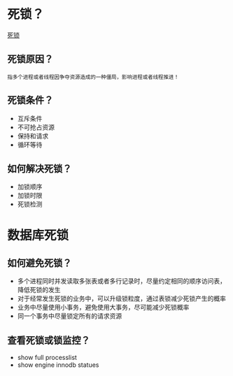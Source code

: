 # 死锁？
[死锁](https://blog.csdn.net/wljliujuan/article/details/79614019#%E5%9B%9B%E6%AD%BB%E9%94%81%E4%BA%A7%E7%94%9F%E7%9A%84%E5%8E%9F%E5%9B%A0)

## 死锁原因？
```
指多个进程或者线程因争夺资源造成的一种僵局，影响进程或者线程推进！
```

## 死锁条件？
- 互斥条件
- 不可抢占资源
- 保持和请求
- 循环等待

## 如何解决死锁？
- 加锁顺序
- 加锁时限
- 死锁检测

# 数据库死锁

## 如何避免死锁？
- 多个进程同时并发读取多张表或者多行记录时，尽量约定相同的顺序访问表，降低死锁的发生
- 对于经常发生死锁的业务中，可以升级锁粒度，通过表锁减少死锁产生的概率
- 业务中尽量使用小事务，避免使用大事务，尽可能减少死锁概率
- 同一个事务中尽量锁定所有的请求资源
## 查看死锁或锁监控？
- show full processlist
- show engine innodb statues
